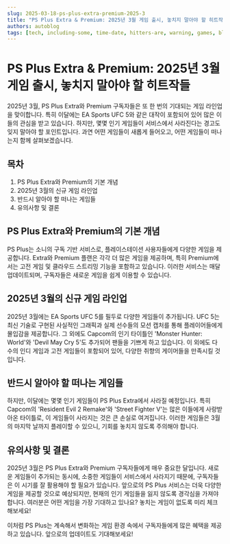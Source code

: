```yaml
---
slug: 2025-03-18-ps-plus-extra-premium-2025-3
title: "PS Plus Extra & Premium: 2025년 3월 게임 출시, 놓치지 말아야 할 히트작들"
authors: autoblog
tags: [tech, including-some, time-date, hitters-are, warning, games, blockbusters, games-release, leaving, month]
---
```


# PS Plus Extra & Premium: 2025년 3월 게임 출시, 놓치지 말아야 할 히트작들

2025년 3월, PS Plus Extra와 Premium 구독자들은 또 한 번의 기대되는 게임 라인업을 맞이합니다. 특히 이달에는 EA Sports UFC 5와 같은 대작이 포함되어 있어 많은 이들의 관심을 받고 있습니다. 하지만, 몇몇 인기 게임들이 서비스에서 사라진다는 경고도 잊지 말아야 할 포인트입니다. 과연 어떤 게임들이 새롭게 들어오고, 어떤 게임들이 떠나는지 함께 살펴보겠습니다.

## 목차
1. PS Plus Extra와 Premium의 기본 개념
2. 2025년 3월의 신규 게임 라인업
3. 반드시 알아야 할 떠나는 게임들
4. 유의사항 및 결론

## PS Plus Extra와 Premium의 기본 개념
PS Plus는 소니의 구독 기반 서비스로, 플레이스테이션 사용자들에게 다양한 게임을 제공합니다. Extra와 Premium 플랜은 각각 더 많은 게임을 제공하며, 특히 Premium에서는 고전 게임 및 클라우드 스트리밍 기능을 포함하고 있습니다. 이러한 서비스는 매달 업데이트되며, 구독자들은 새로운 게임을 쉽게 이용할 수 있습니다.

## 2025년 3월의 신규 게임 라인업
2025년 3월에는 EA Sports UFC 5를 필두로 다양한 게임들이 추가됩니다. UFC 5는 최신 기술로 구현된 사실적인 그래픽과 실제 선수들의 모션 캡처를 통해 플레이어들에게 몰입감을 제공합니다. 그 외에도 Capcom의 인기 타이틀인 'Monster Hunter: World'와 'Devil May Cry 5'도 추가되어 팬들을 기쁘게 하고 있습니다. 이 외에도 다수의 인디 게임과 고전 게임들이 포함되어 있어, 다양한 취향의 게이머들을 만족시킬 것입니다.

## 반드시 알아야 할 떠나는 게임들
하지만, 이달에는 몇몇 인기 게임들이 PS Plus Extra에서 사라질 예정입니다. 특히 Capcom의 'Resident Evil 2 Remake'와 'Street Fighter V'는 많은 이들에게 사랑받아온 타이틀로, 이 게임들이 사라지는 것은 큰 손실로 여겨집니다. 이러한 게임들은 3월의 마지막 날까지 플레이할 수 있으니, 기회를 놓치지 않도록 주의해야 합니다.

## 유의사항 및 결론
2025년 3월은 PS Plus Extra와 Premium 구독자들에게 매우 중요한 달입니다. 새로운 게임들이 추가되는 동시에, 소중한 게임들이 서비스에서 사라지기 때문에, 구독자들은 이 시기를 잘 활용해야 할 필요가 있습니다. 앞으로의 PS Plus 서비스는 더욱 다양한 게임을 제공할 것으로 예상되지만, 현재의 인기 게임들을 잃지 않도록 경각심을 가져야 합니다. 여러분은 어떤 게임을 가장 기대하고 있나요? 놓치는 게임이 없도록 미리 체크해보세요!

이처럼 PS Plus는 계속해서 변화하는 게임 환경 속에서 구독자들에게 많은 혜택을 제공하고 있습니다. 앞으로의 업데이트도 기대해보세요!
